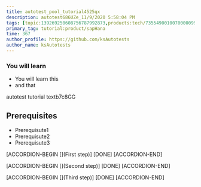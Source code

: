 ```yaml
---
title: autotest_pool_tutorial4525qx
description: autotest686UZe_11/9/2020 5:58:04 PM
tags: [topic:139269250608756787992873,products:tech/73554900100700000996,tutorial:experience/advanced]
primary_tag: tutorial:product/sapHana
time: 367
author_profile: https://github.com/ksAutotests
author_name: ksAutotests
---
```

### You will learn
- You will learn this
- and that

autotest tutorial textb7c8GG

## Prerequisites
- Prerequisute1
- Prerequisute2
- Prerequisute3

[ACCORDION-BEGIN [](First step)]
[DONE]
[ACCORDION-END]

[ACCORDION-BEGIN [](Second step)]
[DONE]
[ACCORDION-END]

[ACCORDION-BEGIN [](Third step)]
[DONE]
[ACCORDION-END]

